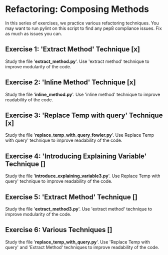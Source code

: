 # Refactoring: Composing Methods

In this series of exercises, we practice various refactoring techniques. You may want to run pylint on this script to find any pep8 compliance issues. Fix as much as issues you can.

## Exercise 1: 'Extract Method' Technique [x]

Study the file '**extract_method.py**'. Use 'extract method' technique to improve modularity of the code. 

## Exercise 2: 'Inline Method' Technique [x]

Study the file '**inline_method.py**'. Use 'inline method' technique to improve readability of the code. 

## Exercise 3: 'Replace Temp with query' Technique [x]

Study the file '**replace_temp_with_query_fowler.py**'. Use Replace Temp with query' technique to improve readability of the code. 

## Exercise 4: 'Introducing Explaining Variable' Technique []

Study the file '**introduce_explaining_variable3.py**'. Use Replace Temp with query' technique to improve readability of the code. 

## Exercise 5: 'Extract Method' Technique []

Study the file '**extract_method3.py**'. Use 'extract method' technique to improve modularity of the code. 

## Exercise 6: Various Techniques []

Study the file '**replace_temp_with_query.py**'. Use 'Replace Temp with query' and 'Extract Method' techniques to improve readability of the code. 
